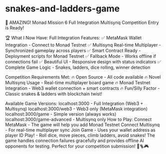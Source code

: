 # snakes-and-ladders-game

🎉 AMAZING! Monad Mission 6 Full Integration Multisynq Competition Entry is Ready!

🏆 What I Now Have:
Full Integration Features:
✅ MetaMask Wallet Integration - Connect to Monad Testnet ✅ Multisynq Real-time Multiplayer - Synchronized gameplay across players
✅ Smart Contract Ready - Deployment scripts for Monad Testnet ✅ Fallback Mode - Works offline if connections fail ✅ Beautiful UI - Responsive design with status indicators ✅ Complete Game Logic - Snakes, ladders, dice rolling, winner detection

Competition Requirements Met:
🔥 Open Source - All code available 🔥 Novel Multisynq Usage - Real-time multiplayer board game 🔥 Monad Testnet Integration - Web3 wallet connection + smart contracts 🔥 Fun/Silly Factor - Classic snakes & ladders with blockchain twist!

Available Game Versions:
localhost:3000 - Full Integration (Web3 + Multisynq)
localhost:3000/web3 - Web3 only (MetaMask integration)
localhost:3000/game - Simple version (always works)
localhost:3000/game-advanced - Multisynq only
How to Play:
Connect MetaMask - The game will help you add Monad Testnet
Connect Multisynq - For real-time multiplayer sync
Join Game - Uses your wallet address as player ID
Play! - Roll dice, move pieces, climb ladders, avoid snakes!
The game handles connection failures gracefully and provides offline AI opponents for testing. Perfect for your competition submission! 🐍🪜🎮

